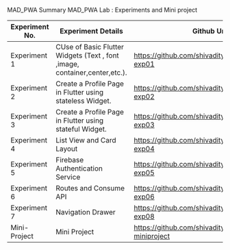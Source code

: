MAD_PWA Summary
MAD_PWA Lab : Experiments and Mini project

| Experiment No.  | Experiment Details | Github Url |
| -------------   | ------------- | ------------- |
| Experiment 1    | CUse of Basic Flutter Widgets (Text , font ,image, container,center,etc.). | https://github.com/shivadityabaghel/madpwa-exp01 |
| Experiment 2    | Create a Profile Page in Flutter using stateless Widget. | https://github.com/shivadityabaghel/madpwa-exp02 |
| Experiment 3    | Create a Profile Page in Flutter using stateful Widget. | https://github.com/shivadityabaghel/madpwa-exp03 |
| Experiment 4    | List View and Card Layout | https://github.com/shivadityabaghel/madpwa-exp04 |
| Experiment 5    | Firebase Authentication Service  | https://github.com/shivadityabaghel/madpwa-exp05 |
| Experiment 6    | Routes and Consume API | https://github.com/shivadityabaghel/madpwa-exp06 |
| Experiment 7    | Navigation Drawer | https://github.com/shivadityabaghel/madpwa-exp08 |
| Mini-Project    | Mini Project | https://github.com/shivadityabaghel/madpwa-miniproject |
